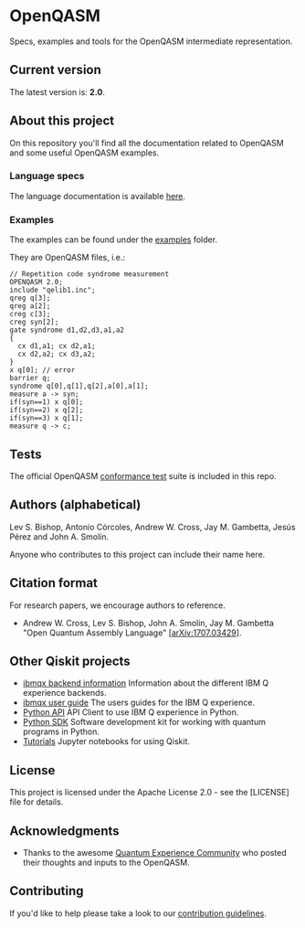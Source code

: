 # OpenQASM

Specs, examples and tools for the OpenQASM intermediate representation.

## Current version

The latest version is: **2.0**.

## About this project

On this repository you'll find all the documentation related to OpenQASM and some useful OpenQASM examples.

### Language specs

The language documentation is available [here](spec/qasm2.rst).

### Examples

The examples can be found under the [examples](examples) folder.

They are OpenQASM files, i.e.:

```text
// Repetition code syndrome measurement
OPENQASM 2.0;
include "qelib1.inc";
qreg q[3];
qreg a[2];
creg c[3];
creg syn[2];
gate syndrome d1,d2,d3,a1,a2
{
  cx d1,a1; cx d2,a1;
  cx d2,a2; cx d3,a2;
}
x q[0]; // error
barrier q;
syndrome q[0],q[1],q[2],a[0],a[1];
measure a -> syn;
if(syn==1) x q[0];
if(syn==2) x q[2];
if(syn==3) x q[1];
measure q -> c;
```

## Tests

The official OpenQASM [conformance test](contributing.md#tests) suite is included in this repo.

## Authors (alphabetical)

Lev S. Bishop, Antonio Córcoles, Andrew W. Cross, Jay M. Gambetta, Jesús Pérez and John A. Smolin.

Anyone who contributes to this project can include their name here.

## Citation format

For research papers, we encourage authors to reference.

- Andrew W. Cross, Lev S. Bishop, John A. Smolin, Jay M. Gambetta "Open Quantum Assembly Language" [[arXiv:1707.03429]](https://arxiv.org/abs/1707.03429).

## Other Qiskit projects

- [ibmqx backend information](https://github.com/Qiskit/ibmqx-backend-information) Information about the different IBM Q experience backends.
- [ibmqx user guide](https://github.com/Qiskit/ibmqx-user-guides) The users guides for the IBM Q experience.
- [Python API](https://github.com/Qiskit/qiskit-api-py) API Client to use IBM Q experience in Python.
- [Python SDK](https://github.com/Qiskit/qiskit-sdk-py) Software development kit for working with quantum programs in Python.
- [Tutorials](https://github.com/Qiskit/qiskit-tutorial) Jupyter notebooks for using Qiskit.

## License

This project is licensed under the Apache License 2.0 - see the [LICENSE] file for details.

## Acknowledgments

- Thanks to the awesome [Quantum Experience Community](https://quantumexperience.ng.bluemix.net) who posted their thoughts and inputs to the OpenQASM.

## Contributing

If you'd like to help please take a look to our [contribution guidelines](contributing.md).
